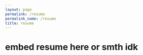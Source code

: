 ```yaml
---
layout: page
permalink: /resume
permalink_name: /resume
title: resume
---
```


# embed resume here or smth idk